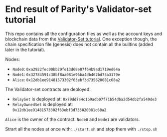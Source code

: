 # End result of Parity's Validator-set tutorial

This repo contains all the configuration files as well as the account keys and blockchain data from the [Validator-Set tutorial](https://wiki.parity.io/Validator-Set-Tutorial-Overview). One exception though, the chain specification file (genesis) does not contain all the builtins (added later in the tutorial).

Nodes:
- `Node0`: `0xa2922fec00bb29fe13d68e87f64b9ad1719ed64a`
- `Node1`: `0x32784591c38bf8aa081e96ba4db462bd73a3179e`
- `Alice`: `0x12db1ee91481573302f63ebf3d735820081c68a2`

The Validator-set contracts are deployed:
- `RelaySet` is deployed at: `0x79dd7e4c1b9adb07f71b54dba2d54db2fa549de3`
- `RelayOwnedSet` is deployed at: `0x12db1ee91481573302f63ebf3d735820081c68a2`

`Alice` is the owner of the contract.
`Node0` and `Node1` are validators.

Strart all the nodes at once with: `./start.sh` and stop them with `./stop.sh`
